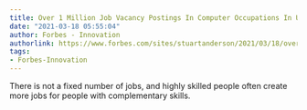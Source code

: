 ```yaml
---
title: Over 1 Million Job Vacancy Postings In Computer Occupations In U.S.
date: "2021-03-18 05:55:04"
author: Forbes - Innovation
authorlink: https://www.forbes.com/sites/stuartanderson/2021/03/18/over-1-million-job-vacancy-postings-in-computer-occupations-in-us/
tags:
- Forbes-Innovation
---
```

There is not a fixed number of jobs, and highly skilled people often create more jobs for people with complementary skills.